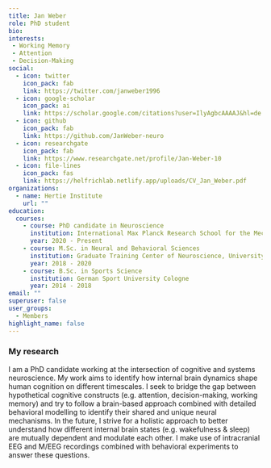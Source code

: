 ```yaml
---
title: Jan Weber
role: PhD student
bio: 
interests:
 - Working Memory
 - Attention
 - Decision-Making
social:
  - icon: twitter
    icon_pack: fab
    link: https://twitter.com/janweber1996
  - icon: google-scholar
    icon_pack: ai
    link: https://scholar.google.com/citations?user=IlyAgbcAAAAJ&hl=de
  - icon: github
    icon_pack: fab
    link: https://github.com/JanWeber-neuro
  - icon: researchgate
    icon_pack: fab
    link: https://www.researchgate.net/profile/Jan-Weber-10
  - icon: file-lines
    icon_pack: fas
    link: https://helfrichlab.netlify.app/uploads/CV_Jan_Weber.pdf
organizations:
  - name: Hertie Institute
    url: ""
education:
  courses:
    - course: PhD candidate in Neuroscience
      institution: International Max Planck Research School for the Mechanisms of Mental Function and Dysfunction
      year: 2020 - Present
    - course: M.Sc. in Neural and Behavioral Sciences
      institution: Graduate Training Center of Neuroscience, University of Tübingen
      year: 2018 - 2020
    - course: B.Sc. in Sports Science
      institution: German Sport University Cologne
      year: 2014 - 2018
email: ""
superuser: false
user_groups:
  - Members
highlight_name: false
---
```

### My research

I am a PhD candidate working at the intersection of cognitive and systems neuroscience. My work aims to identify how internal brain dynamics shape human cognition on different timescales. I seek to bridge the gap between hypothetical cognitive constructs (e.g. attention, decision-making, working memory) and try to follow a brain-based approach combined with detailed behavioral   modelling   to   identify their shared and unique neural mechanisms. In the future, I strive for a holistic approach to better understand how different internal brain states (e.g. wakefulness & sleep) are   mutually   dependent and modulate each other. I make use of intracranial EEG and M/EEG recordings combined with behavioral experiments to answer these questions.
